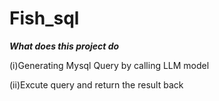# Fish_sql

***What does this project do***

(i)Generating Mysql Query by calling LLM model

(ii)Excute query and return the result back 






